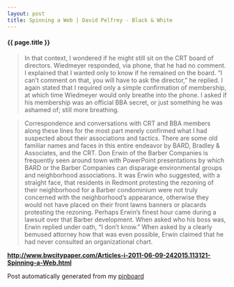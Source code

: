 ```yaml
---
layout: post
title: Spinning a Web | David Pelfrey - Black & White
---
```


#### {{ page.title }}

> In that context, I wondered if he might still sit on the CRT board of directors. Wiedmeyer responded, via phone, that he had no comment. I explained that I wanted only to know if he remained on the board. “I can’t comment on that, you will have to ask the director,” he replied. I again stated that I required only a simple confirmation of membership, at which time Wiedmeyer would only breathe into the phone. I asked if his membership was an official BBA secret, or just something he was ashamed of; still more breathing.
  
> 
  
> Correspondence and conversations with CRT and BBA members along these lines for the most part merely confirmed what I had suspected about their associations and tactics. There are some old familiar names and faces in this entire endeavor by BARD, Bradley & Associates, and the CRT. Don Erwin of the Barber Companies is frequently seen around town with PowerPoint presentations by which BARD or the Barber Companies can disparage environmental groups and neighborhood associations. It was Erwin who suggested, with a straight face, that residents in Redmont protesting the rezoning of their neighborhood for a Barber condominium were not truly concerned with the neighborhood’s appearance, otherwise they would not have placed on their front lawns banners or placards protesting the rezoning. Perhaps Erwin’s finest hour came during a lawsuit over that Barber development. When asked who his boss was, Erwin replied under oath, “I don’t know.” When asked by a clearly bemused attorney how that was even possible, Erwin claimed that he had never consulted an organizational chart.  

<strong><a href='http://www.bwcitypaper.com/Articles-i-2011-06-09-242015.113121-Spinning-a-Web.html'>http://www.bwcitypaper.com/Articles-i-2011-06-09-242015.113121-Spinning-a-Web.html</a></strong>

Post automatically generated from my <a href="http://pinboard.in/u:ndfine">pinboard</a>
